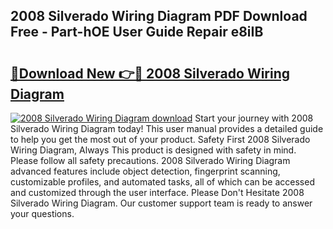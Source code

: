 ## 2008 Silverado Wiring Diagram PDF Download Free - Part-hOE User Guide Repair e8iIB

# <h2><a href="http://dfuo1e.blite.top/?on=2008+Silverado+Wiring+Diagram">🔗Download New 👉🔴 2008 Silverado Wiring Diagram</a></h2>

[![2008 Silverado Wiring Diagram download](https://i.imgur.com/lujVjoI.png)](http://dfuo1e.blite.top/?on=2008+Silverado+Wiring+Diagram)
Start your journey with 2008 Silverado Wiring Diagram today! This user manual provides a detailed guide to help you get the most out of your product. Safety First 2008 Silverado Wiring Diagram, Always This product is designed with safety in mind. Please follow all safety precautions. 2008 Silverado Wiring Diagram advanced features include object detection, fingerprint scanning, customizable profiles, and automated tasks, all of which can be accessed and customized through the user interface. Please Don't Hesitate 2008 Silverado Wiring Diagram. Our customer support team is ready to answer your questions.
